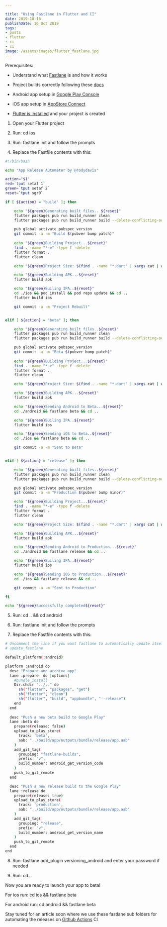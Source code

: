 ```yaml
---

title: "Using Fastlane in Flutter and CI"
date: 2019-10-16
publishDate: 16 Oct 2019
tags:
- posts
- flutter
- ci
- ci
image: /assets/images/flutter_fastlane.jpg
---
```


Prerequisites:

* Understand what [Fastlane](https://fastlane.tools/) is and how it works

* Project builds correctly following these [docs](https://flutter.dev/docs/deployment/cd)

* Android app setup in [Google Play Console](https://developer.android.com/distribute/console)

* iOS app setup in [AppStore Connect](https://appstoreconnect.apple.com/)

* [Flutter is installed](https://flutter.dev/docs/get-started/install) and your project is created

1. Open your Flutter project

1. Run: cd ios

1. Run: fastlane init and follow the prompts

1. Replace the Fastfile contents with this:

```bash
#!/bin/bash

echo "App Release Automator by @rodydavis"

action="$1"
red=`tput setaf 1`
green=`tput setaf 2`
reset=`tput sgr0`

if [ ${action} = "build" ]; then

    echo "${green}Generating built files.. ${reset}"
    flutter packages pub run build_runner clean
    flutter packages pub run build_runner build --delete-conflicting-outputs

    pub global activate pubspec_version
    git commit -a -m "Build $(pubver bump patch)"
    
    echo "${green}Building Project...${reset}"
    find . -name "*-e" -type f -delete
    flutter format .
    flutter clean

    echo "${green}Project Size: $(find . -name "*.dart" | xargs cat | wc -c)${reset}"

    echo "${green}Building APK...${reset}"
    flutter build apk

    echo "${green}Builing IPA..${reset}"
    cd ./ios && pod install && pod repo update && cd ..
    flutter build ios

    git commit -a -m "Project Rebuilt"


elif [ ${action} = "beta" ]; then

    echo "${green}Generating built files..${reset}"
    flutter packages pub run build_runner clean
    flutter packages pub run build_runner build --delete-conflicting-outputs

    pub global activate pubspec_version
    git commit -a -m "Beta $(pubver bump patch)"
    
    echo "${green}Building Project...${reset}"
    find . -name "*-e" -type f -delete
    flutter format .
    flutter clean

    echo "${green}Project Size: $(find . -name "*.dart" | xargs cat | wc -c)${reset}"

    echo "${green}Building APK...${reset}"
    flutter build apk

    echo "${green}Sending Android to Beta...${reset}"
    cd ./android && fastlane beta && cd ..

    echo "${green}Builing IPA..${reset}"
    flutter build ios

    echo "${green}Sending iOS to Beta..${reset}"
    cd ./ios && fastlane beta && cd ..

    git commit -a -m "Sent to Beta"


elif [ ${action} = "release" ]; then

    echo "${green}Generating built files..${reset}"
    flutter packages pub run build_runner clean
    flutter packages pub run build_runner build --delete-conflicting-outputs

    pub global activate pubspec_version
    git commit -a -m "Production $(pubver bump minor)"

    echo "${green}Building Project...${reset}"
    find . -name "*-e" -type f -delete
    flutter format .
    flutter clean

    echo "${green}Project Size: $(find . -name "*.dart" | xargs cat | wc -c)${reset}"

    echo "${green}Building APK...${reset}"
    flutter build apk

    echo "${green}Sending Android to Production...${reset}"
    cd ./android && fastlane release && cd ..

    echo "${green}Builing IPA..${reset}"
    flutter build ios

    echo "${green}Sending iOS to Production...${reset}"
    cd ./ios && fastlane release && cd ..

    git commit -a -m "Sent to Production"

fi

echo "${green}Successfully completed${reset}"
```

5. Run: cd .. && cd android

6. Run: fastlane init and follow the prompts

7. Replace the Fastfile contents with this:

```bash
# Uncomment the line if you want fastlane to automatically update itself
# update_fastlane

default_platform(:android)

platform :android do
  desc "Prepare and archive app"
  lane :prepare  do |options|
    #bundle_install
    Dir.chdir "../.." do
      sh("flutter", "packages", "get")
      sh("flutter", "clean")
      sh("flutter", "build", "appbundle", "--release")
    end
  end
  
  desc "Push a new beta build to Google Play"
  lane :beta do
    prepare(release: false)
    upload_to_play_store(
      track: 'beta',
      aab: "../build/app/outputs/bundle/release/app.aab"
    )
    add_git_tag(
      grouping: "fastlane-builds",
      prefix: "v",
      build_number: android_get_version_code
    )
    push_to_git_remote
  end

  desc "Push a new release build to the Google Play"
  lane :release do
    prepare(release: true)
    upload_to_play_store(
      track: 'production',
      aab: "../build/app/outputs/bundle/release/app.aab"
    )
    add_git_tag(
      grouping: "release",
      prefix: "v",
      build_number: android_get_version_name
    )
    push_to_git_remote
  end
end
```

8. Run: fastlane add_plugin versioning_android and enter your password if needed

9. Run: cd ..

Now you are ready to launch your app to beta!

For ios run: cd ios && fastlane beta

For android run: cd android && fastlane beta

Stay tuned for an article soon where we use these fastlane sub folders for automating the releases on [Github Actions](https://github.com/features/actions) CI
